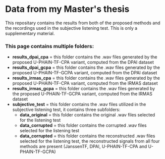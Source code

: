 # Data from my Master's thesis
This repositary contains the results from both of the proposed methods and the recordings used in the subjective listening test. This is only a supplementary material.

### This page contains multiple folders:
- **results_dpai_cpa** = this folder contains the .wav files generated by the proposed U-PHAIN-TF-CPA variant, computed from the DPAI dataset 
- **results_dpai_gcpa** = this folder contains the .wav files generated by the proposed U-PHAIN-TF-GCPA variant, computed from the DPAI dataset
- **results_irmas_cpa** = this folder contains the .wav files generated by the proposed U-PHAIN-TF-CPA variant, computed from the IRMAS dataset 
- **results_irmas_gcpa** = this folder contains the .wav files generated by the proposed U-PHAIN-TF-GCPA variant, computed from the IRMAS dataset
- **subjective_test** = this folder contains the .wav files utilized in the subjective listening test, it contains three subfolders:
  * **data_original** = this folder contains the original .wav files selected for the listening test
  * **data_corrupted** = this folder contains the corrupted .wav files selected for the listening test
  * **data_corrupted** = this folder contains the reconstructed .wav files selected for the listening test, the reconstructed signals from all four methods are present (JanssenTF, DPAI, U-PHAIN-TF-CPA and U-PHAIN-TF-GCPA)
